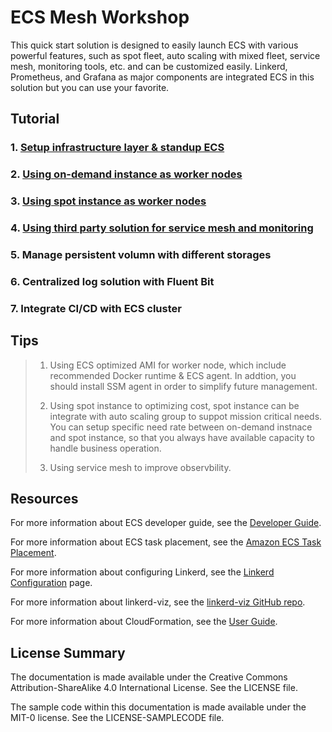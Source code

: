 # ECS Mesh Workshop

This quick start solution is designed to easily launch ECS with various powerful features, such as spot fleet, auto scaling with mixed fleet, service mesh, monitoring tools, etc. and can be customized easily. Linkerd, Prometheus, and Grafana as major components are integrated ECS in this solution but you can use your favorite.

## Tutorial

### 1. [Setup infrastructure layer & standup ECS](./docs/Infrastructure.md)

### 2. [Using on-demand instance as worker nodes](./docs/Ondemand4Worker.md)

### 3. [Using spot instance as worker nodes](./docs/Spot4Worker.md)

### 4. [Using third party solution for service mesh and monitoring](./docs/ServiceMesh.md)

### 5. Manage persistent volumn with different storages

### 6. Centralized log solution with Fluent Bit

### 7. Integrate CI/CD with ECS cluster

## Tips

> 1. Using ECS optimized AMI for worker node, which include recommended Docker runtime & ECS agent. In addtion, you should install SSM agent in order to simplify future management.
>
> 2. Using spot instance to optimizing cost, spot instance can be integrate with auto scaling group to suppot mission critical needs. You can setup specific need rate between on-demand instnace and spot instance, so that you always have available capacity to handle business operation.
>
> 3. Using service mesh to improve observbility.

## Resources

For more information about ECS developer guide, see the
[Developer Guide](https://docs.aws.amazon.com/AmazonECS/latest/developerguide/Welcome.html).

For more information about ECS task placement, see the
[Amazon ECS Task Placement](https://aws.amazon.com/blogs/compute/amazon-ecs-task-placement/).

For more information about configuring Linkerd, see the
[Linkerd Configuration](https://api.linkerd.io/latest/linkerd) page.

For more information about linkerd-viz, see the
[linkerd-viz GitHub repo](https://github.com/linkerd/linkerd-viz).

For more information about CloudFormation, see the
[User Guide](https://docs.aws.amazon.com/AWSCloudFormation/latest/UserGuide/Welcome.html).


## License Summary

The documentation is made available under the Creative Commons Attribution-ShareAlike 4.0 International License. See the LICENSE file.

The sample code within this documentation is made available under the MIT-0 license. See the LICENSE-SAMPLECODE file.


